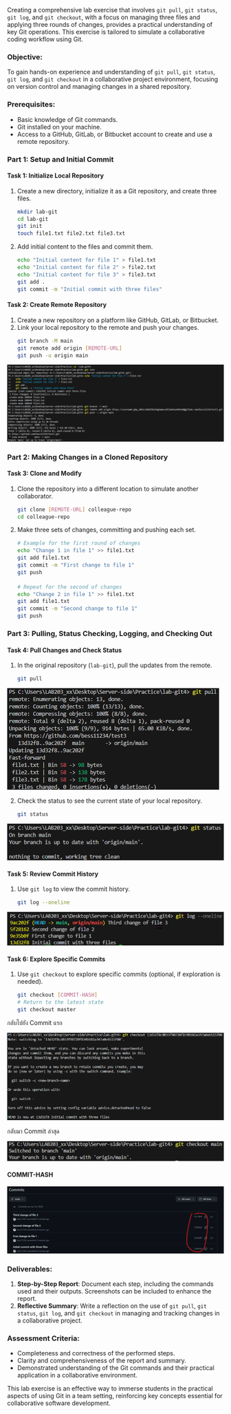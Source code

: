 Creating a comprehensive lab exercise that involves `git pull`, `git status`, `git log`, and `git checkout`, with a focus on managing three files and applying three rounds of changes, provides a practical understanding of key Git operations. This exercise is tailored to simulate a collaborative coding workflow using Git.

### Objective:
To gain hands-on experience and understanding of `git pull`, `git status`, `git log`, and `git checkout` in a collaborative project environment, focusing on version control and managing changes in a shared repository.

### Prerequisites:
- Basic knowledge of Git commands.
- Git installed on your machine.
- Access to a GitHub, GitLab, or Bitbucket account to create and use a remote repository.

### Part 1: Setup and Initial Commit

#### Task 1: Initialize Local Repository
1. Create a new directory, initialize it as a Git repository, and create three files.
   ```bash
   mkdir lab-git
   cd lab-git
   git init
   touch file1.txt file2.txt file3.txt
   ```

2. Add initial content to the files and commit them.
   ```bash
   echo "Initial content for file 1" > file1.txt
   echo "Initial content for file 2" > file2.txt
   echo "Initial content for file 3" > file3.txt
   git add .
   git commit -m "Initial commit with three files"
   ```

#### Task 2: Create Remote Repository
1. Create a new repository on a platform like GitHub, GitLab, or Bitbucket.
2. Link your local repository to the remote and push your changes.
   ```bash
   git branch -M main
   git remote add origin [REMOTE-URL]
   git push -u origin main
   ```

![PNG](../practices/8.png)

### Part 2: Making Changes in a Cloned Repository

#### Task 3: Clone and Modify
1. Clone the repository into a different location to simulate another collaborator.
   ```bash
   git clone [REMOTE-URL] colleague-repo
   cd colleague-repo
   ```

2. Make three sets of changes, committing and pushing each set.
   ```bash
   # Example for the first round of changes
   echo "Change 1 in file 1" >> file1.txt
   git add file1.txt
   git commit -m "First change to file 1"
   git push

   # Repeat for the second of changes
   echo "Change 2 in file 1" >> file1.txt
   git add file1.txt
   git commit -m "Second change to file 1"
   git push
   ```

### Part 3: Pulling, Status Checking, Logging, and Checking Out

#### Task 4: Pull Changes and Check Status
1. In the original repository (`lab-git`), pull the updates from the remote.
   ```bash
   git pull
   ```

![PNG](../practices/9.png)

2. Check the status to see the current state of your local repository.
   ```bash
   git status
   ```

![PNG](../practices/10.png)

#### Task 5: Review Commit History
1. Use `git log` to view the commit history.
   ```bash
   git log --oneline
   ```

![PNG](../practices/11.png)

#### Task 6: Explore Specific Commits
1. Use `git checkout` to explore specific commits (optional, if exploration is needed).
   ```bash
   git checkout [COMMIT-HASH]
   # Return to the latest state
   git checkout master
   ```
กลับไปยัง Commit แรก

![alt text](../practices/13.png)

กลับมา Commit ล่าสุด

![alt text](../practices/14.png)

#### COMMIT-HASH
![alt text](../practices/12.png)

### Deliverables:
1. **Step-by-Step Report**: Document each step, including the commands used and their outputs. Screenshots can be included to enhance the report.
2. **Reflective Summary**: Write a reflection on the use of `git pull`, `git status`, `git log`, and `git checkout` in managing and tracking changes in a collaborative project.

### Assessment Criteria:
- Completeness and correctness of the performed steps.
- Clarity and comprehensiveness of the report and summary.
- Demonstrated understanding of the Git commands and their practical application in a collaborative environment.

This lab exercise is an effective way to immerse students in the practical aspects of using Git in a team setting, reinforcing key concepts essential for collaborative software development.